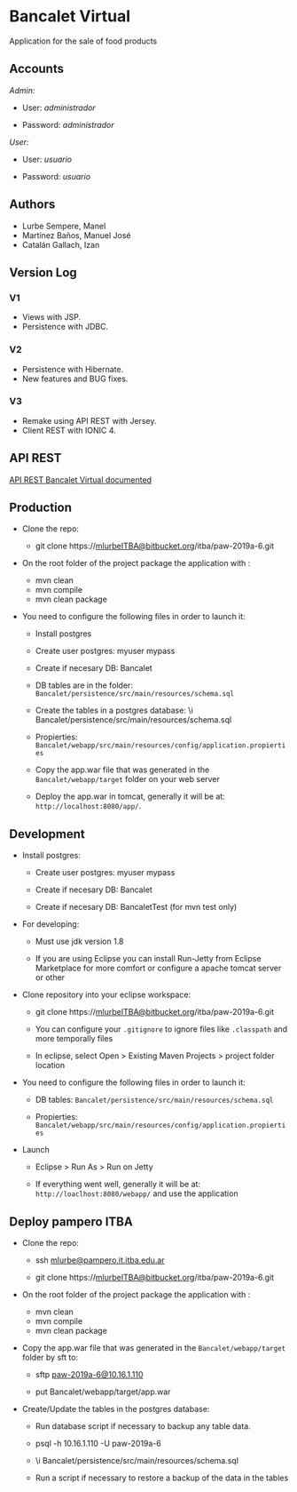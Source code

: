 # **Bancalet Virtual**

Application for the sale of food products

## **Accounts**

_Admin:_

* User: _administrador_

* Password: _administrador_

_User:_

* User: _usuario_

* Password: _usuario_

## **Authors**

* Lurbe Sempere, Manel
* Martínez Baños, Manuel José
* Catalán Gallach, Izan

## **Version Log**

### **V1**

* Views with JSP.
* Persistence with JDBC.

### **V2**

* Persistence with Hibernate.
* New features and BUG fixes.

### **V3**

* Remake using API REST with Jersey.
* Client REST with IONIC 4.

## **API REST**

[API REST Bancalet Virtual documented](https://github.com/mlurbe97/BANCALET-REST-API/blob/master/README.md)

## **Production**

* Clone the repo:

	- git clone https://mlurbeITBA@bitbucket.org/itba/paw-2019a-6.git

* On the root folder of the project package the application with :

	- mvn clean
	- mvn compile
	- mvn clean package

* You need to configure the following files in order to launch it:

	- Install postgres

	- Create user postgres: myuser mypass

	- Create if necesary DB: Bancalet

	- DB tables are in the folder: `Bancalet/persistence/src/main/resources/schema.sql`

	- Create the tables in a postgres database: \i Bancalet/persistence/src/main/resources/schema.sql

	- Propierties: `Bancalet/webapp/src/main/resources/config/application.propierties`

	- Copy the app.war file that was generated in the `Bancalet/webapp/target` folder on your web server

	- Deploy the app.war in tomcat, generally it will be at: `http://localhost:8080/app/`.


## **Development**

* Install postgres:

	- Create user postgres: myuser mypass

	- Create if necesary DB: Bancalet

	- Create if necesary DB: BancaletTest (for mvn test only)

* For developing:

	- Must use jdk version 1.8

	- If you are using Eclipse you can install Run-Jetty from Eclipse Marketplace for more comfort or configure a apache tomcat server or other

* Clone repository into your eclipse workspace:

 	- git clone https://mlurbeITBA@bitbucket.org/itba/paw-2019a-6.git

	- You can configure your `.gitignore` to ignore files like `.classpath` and more temporally files

	- In eclipse, select Open > Existing Maven Projects > project folder location

* You need to configure the following files in order to launch it:

	- DB tables: `Bancalet/persistence/src/main/resources/schema.sql`

	- Propierties: `Bancalet/webapp/src/main/resources/config/application.propierties`

* Launch

	- Eclipse > Run As > Run on Jetty

	- If everything went well, generally it will be at:  `http://loaclhost:8080/webapp/` and use the application

## **Deploy pampero ITBA**

* Clone the repo:

	- ssh mlurbe@pampero.it.itba.edu.ar

	- git clone https://mlurbeITBA@bitbucket.org/itba/paw-2019a-6.git

* On the root folder of the project package the application with :

	- mvn clean
	- mvn compile
	- mvn clean package

* Copy the app.war file that was generated in the `Bancalet/webapp/target` folder by sft to:

	- sftp paw-2019a-6@10.16.1.110

	- put Bancalet/webapp/target/app.war

* Create/Update the tables in the postgres database:

	- Run database script if necessary to backup any table data.

	- psql -h 10.16.1.110 -U paw-2019a-6

	- \i Bancalet/persistence/src/main/resources/schema.sql

	- Run a script if necessary to restore a backup of the data in the tables
